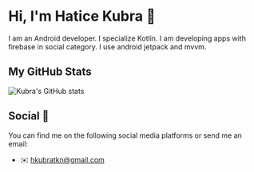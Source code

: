 # Hi, I'm Hatice Kubra 👋

I am an Android developer. I specialize Kotlin. I am developing apps with firebase in social category. I use android jetpack and mvvm.

## My GitHub Stats

![Kubra's GitHub stats](https://github-readme-stats.vercel.app/api?username=hkubratkn)


## Social 📱
You can find me on the following social media platforms or send me an email:
* ✉️ [hkubratkn@gmail.com](mailto:hkubratkn@gmail.com)
